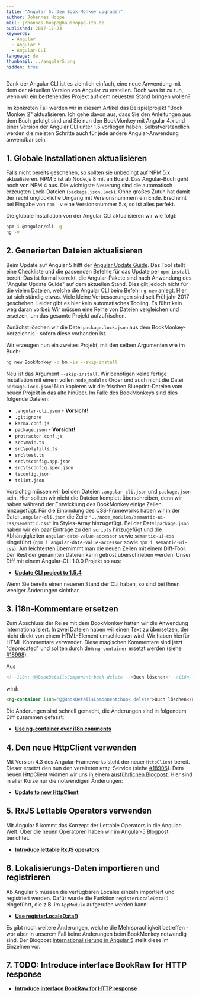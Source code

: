 ```yaml
---
title: "Angular 5: Den Book-Monkey upgraden"
author: Johannes Hoppe
mail: johannes.hoppe@haushoppe-its.de
published: 2017-11-23
keywords:
  - Angular
  - Angular 5
  - Angular-CLI
language: de
thumbnail: ../angular5.png
hidden: true
---
```


Dank der Angular CLI ist es ziemlich einfach, eine neue Anwendung mit dem der aktuellen Version von Angular zu erstellen. Doch was ist zu tun, wenn wir ein bestehendes Projekt auf dem neuesten Stand bringen wollen?

Im konkreten Fall werden wir in diesem Artikel das Beispielprojekt "Book Monkey 2" aktualisieren.
Ich gehe davon aus, dass Sie den Anleitungen aus dem Buch gefolgt sind und Sie nun den BookMonkey mit Angular 4.x und einer Version der Angular CLI unter 1.5 vorliegen haben. Selbstverständlich werden die meisten Schritte auch für jede andere Angular-Anwendung anwendbar sein. 


## 1. Globale Installationen aktualisieren

Falls nicht bereits geschehen, so sollten sie unbedingt auf NPM 5.x aktualisieren. NPM 5 ist ab Node.js 8 mit an Board. Das Angular-Buch geht noch von NPM 4 aus. Die wichtigste Neuerung sind die automatisch erzeugten Lock-Dateien (`package.json.lock`). Ohne großes Zutun hat damit der recht unglückliche Umgang mit Versionsnummern ein Ende. Erscheint bei Eingabe von `npm -v` eine Versionsnummer 5.x, so ist alles perfekt.  

Die globale Installation von der Angular CLI aktualisieren wir wie folgt:

```bash
npm i @angular/cli -g
ng -v
```


## 2. Generierten Dateien aktualisieren

Beim Update auf Angular 5 hilft der [Angular Update Guide](https://angular-update-guide.firebaseapp.com/).
Das Tool stellt eine Checkliste und die passenden Befehle für das Update per `npm install` bereit.
Das ist formal korrekt, die Angular-Pakete sind nach Anwendung des "Angular Update Guide" auf dem aktuellen Stand. Dies gilt jedoch nicht für die vielen Dateien, welche die Angular CLI beim Befehl `ng new` anlegt. Hier tut sich ständig etwas. Viele kleine Verbesserungen sind seit Frühjahr 2017 geschehen.
Leider gibt es hier kein automatisches Tooling. Es führt kein weg daran vorbei: Wir müssen eine Reihe von Dateien vergleichen und ersetzen, um das gesamte Projekt aufzufrischen.

Zunächst löschen wir die Datei `package.lock.json` aus dem BookMonkey-Verzeichnis - sofern diese vorhanden ist.

Wir erzeugen nun ein zweites Projekt, mit den selben Argumenten wie im Buch:

```bash
ng new BookMonkey -p bm -is --skip-install
``` 

Neu ist das Argument `--skip-install`. Wir benötigen keine fertige Installation mit einem vollen `node_modules` Order und auch nicht die Datei `package.lock.json`! Nun kopieren wir die frischen Blueprint-Dateien vom neuen Projekt in das alte hinüber. Im Falle des BookMonkeys sind dies folgende Dateien:

* `.angular-cli.json` - __Vorsicht!__
* `.gitignore`
* `karma.conf.js`
* `package.json` - __Vorsicht!__
* `protractor.conf.js`
* `src\main.ts`
* `src\polyfills.ts`
* `src\test.ts`
* `src\tsconfig.app.json`
* `src\tsconfig.spec.json`
* `tsconfig.json`
* `tslint.json`

Vorsichtig müssen wir bei den Dateien `.angular-cli.json` und `package.json` sein.
Hier sollten wir nicht die Dateien komplett überschreiben, denn wir haben während der Entwicklung des BookMonkey einige Zeilen hinzugefügt. Für die Einbindung des CSS-Frameworks haben wir in der Datei `.angular-cli.json` die Zeile `"../node_modules/semantic-ui-css/semantic.css"` im Styles-Array hinzugefügt. Bei der Datei `package.json` haben wir ein paar Einträge zu den `scripts` hinzugefügt und die Abhängigkeiten `angular-date-value-accessor` sowie `semantic-ui-css` eingeführt (`npm i angular-date-value-accessor` sowie `npm i semantic-ui-css`). Am leichtesten übernimmt man die neuen Zeilen mit einem Diff-Tool. Der Rest der genannten Dateien kann getrost überschrieben werden. Unser Diff mit einem Angular-CLI 1.0.0 Projekt so aus:

* __[Update CLI project to 1.5.4](https://github.com/book-monkey2-build/iteration-7-i18n/commit/3c607f0bef8b6577029cf15dcec8fe9c6ff05874)__

Wenn Sie bereits einen neueren Stand der CLI haben, so sind bei Ihnen weniger Änderungen sichtbar.


## 3. i18n-Kommentare ersetzen

Zum Abschluss der Reise mit dem BookMonkey hatten wir die Anwendung internationalisiert.
In zwei Dateien haben wir einen Text zu übersetzen, der nicht direkt von einem HTML-Element umschlossen wird. Wir haben hierfür HTML-Kommentare verwendet. Diese magischen Kommentare sind jetzt "deprecated" und sollten durch den `ng-container` ersetzt werden (siehe [#18998](https://github.com/angular/angular/pull/18998)).

Aus
```html
<!--i18n: @@BookDetailsComponent:book delete -->Buch löschen<!--/i18n-->
```

wird:
```html
<ng-container i18n="@@BookDetailsComponent:book delete">Buch löschen</ng-container>
```

Die Änderungen sind schnell gemacht, die Änderungen sind in folgendem Diff zusammen gefasst:

* __[Use ng-container over i18n comments](https://github.com/book-monkey2-build/iteration-7-i18n/commit/6e54598b2e05aff8e804e2bce7e47577a7c3b216)__


## 4. Den neue HttpClient verwenden

Mit Version 4.3 des Angular-Frameworks steht der neuer `HttpClient` bereit. Dieser ersetzt den nun den veralteten `Http`-Service (siehe [#18906](https://github.com/angular/angular/pull/18906)). Dem neuen HttpClient widmen wir uns in einem [ausführlichen Blogpost](/blog/2017-11-httpclient). Hier sind in aller Kürze nur die notwendigen Änderungen:

* __[Update to new HttpClient](https://github.com/book-monkey2-build/iteration-7-i18n/commit/efd88396773ba0c5b52494e0f1aef958f7cc3c3e)__


## 5. RxJS Lettable Operators verwenden

Mit Angular 5 kommt das Konzept der Lettable Operators in die Angular-Welt.
Über die neuen Operatoren haben wir im [Angular-5 Blogpost](/2017-11-angular5#rxjs-lettable-operators) berichtet.

* __[Introduce lettable RxJS operators](https://github.com/book-monkey2-build/iteration-7-i18n/commit/043a3d0bb509aea3b6d714fdda75f55d7283c842)__


## 6. Lokalisierungs-Daten importieren und registrieren

Ab Angular 5 müssen die verfügbaren Locales einzeln importiert und registriert werden.
Dafür wurde die Funktion `registerLocaleData()` eingeführt, die z.B. im `AppModule` aufgerufen werden kann:

* __[Use registerLocaleData()](https://github.com/book-monkey2-build/iteration-7-i18n/commit/0e924f6ab5e540db4ce4c98f2b95c44f42a5b775)__

Es gibt noch weitere Änderungen, welche die Mehrsprachigkeit betreffen - wor aber in unserem Fall keine Änderungen beim BookMonkey notwendig sind.
Der Blogpost [Internationalisierung in Angular 5](/blog/2017-11-ng5-locales) stellt diese im Einzelnen vor.


## 7. TODO: Introduce interface BookRaw for HTTP response

* __[Introduce interface BookRaw for HTTP response](https://github.com/book-monkey2-build/iteration-7-i18n/commit/f2d380af5171f079d37036370d03d6538e2f18f8)__

